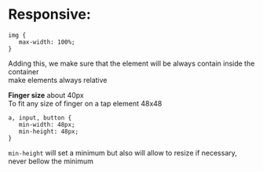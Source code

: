 # Responsive:
```
img {
   max-width: 100%; 
}
```
Adding this, we make sure that the element will be always contain inside the container <br>
make elements always relative <br>

**Finger size**
about 40px <br>
To fit any size of finger on a tap element 48x48<br>
```
a, input, button {
   min-width: 48px; 
   min-height: 48px; 
}
```
`min-height` will set a minimum but also will allow to resize if necessary, never bellow the minimum <br>
 
